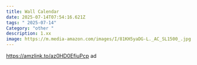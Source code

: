 ```yaml
---
title: Wall Calendar
date: 2025-07-14T07:54:16.621Z
tags: " 2025-07-14"
Category: "other "
description: 1.xx
image: https://m.media-amazon.com/images/I/81KH5yaDG-L._AC_SL1500_.jpg
---
```

https://amzlink.to/az0HD0EfiuPcp ad